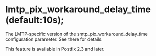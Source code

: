 # lmtp_pix_workaround_delay_time (default:10s); 

 The LMTP-specific version of the smtp_pix_workaround_delay_time
configuration parameter.  See there for details. 

 This feature is available in Postfix 2.3 and later. 


